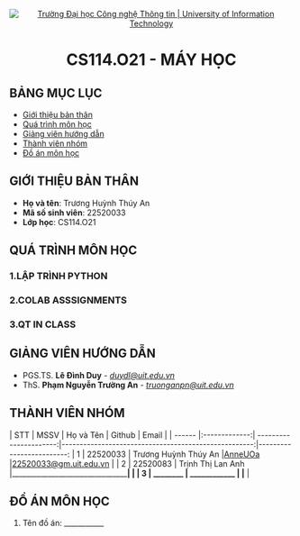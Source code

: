 <p align="center">
  <a href="https://www.uit.edu.vn/" title="Trường Đại học Công nghệ Thông tin" style="border: 5;">
    <img src="https://i.imgur.com/WmMnSRt.png" alt="Trường Đại học Công nghệ Thông tin | University of Information Technology">
  </a>
</p>

<!-- Title -->
<h1 align="center"><b>CS114.O21 - MÁY HỌC</b></h1>


## BẢNG MỤC LỤC
* [ Giới thiệu bản thân ](#gioithieubanthan)
* [Quá trình môn học](#quatrinh)
* [ Giảng viên hướng dẫn](#giangvien)
* [ Thành viên nhóm](#thanhvien)
* [ Đồ án môn học](#doan)
## GIỚI THIỆU BẢN THÂN
<a name="gioithieubanthan"></a>
* **Họ và tên**: Trương Huỳnh Thúy An
* **Mã số sinh viên**: 22520033 
* **Lớp học**: CS114.O21
## QUÁ TRÌNH MÔN HỌC
<a name ="quatrinh"></a>
### 1.LẬP TRÌNH PYTHON


<a name ="colab"></a>
### 2.COLAB ASSSIGNMENTS


<a name ="QT"></a>
### 3.QT IN CLASS

## GIẢNG VIÊN HƯỚNG DẪN
<a name="giangvien"></a>
* PGS.TS. **Lê Đình Duy** - *duydl@uit.edu.vn*
* ThS. **Phạm Nguyễn Trường An** - *truonganpn@uit.edu.vn*

## THÀNH VIÊN NHÓM
<a name="thanhvien"></a>
| STT    | MSSV          | Họ và Tên              | Github                                               | Email                   |
| ------ |:-------------:| ----------------------:|-----------------------------------------------------:|-------------------------:
| 1      | 22520033      | Trương Huỳnh Thúy An   |[AnneUOa](https://github.com/AnneUOa)           |22520033@gm.uit.edu.vn   |
| 2      | 22520083      | Trịnh Thị Lan Anh      |______________________________________________________|                         |
| 3      | ________      | ____________           |                                                      |______________________   |

## ĐỒ ÁN MÔN HỌC
<a name="doan"></a>
1. Tên đồ án: ___________

